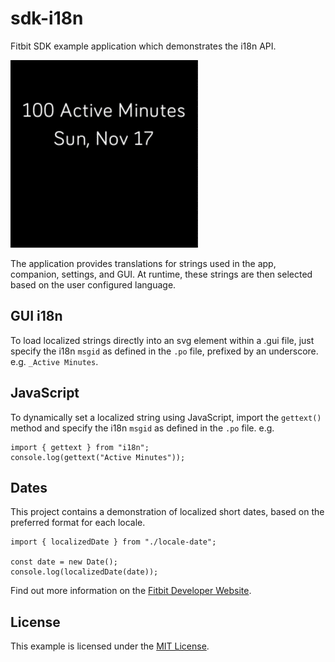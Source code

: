 # sdk-i18n

Fitbit SDK example application which demonstrates the i18n API.

![Screenshot](screenshot.gif)

The application provides translations for strings used in the app, companion,
settings, and GUI. At runtime, these strings are then selected based on the user
configured language.

## GUI i18n

To load localized strings directly into an svg element within a .gui file, just
specify the i18n `msgid` as defined in the `.po` file, prefixed by an
underscore. e.g. `_Active Minutes`.

## JavaScript

To dynamically set a localized string using JavaScript, import the `gettext()`
method and specify the i18n `msgid` as defined in the `.po` file. e.g.

```
import { gettext } from "i18n";
console.log(gettext("Active Minutes"));
```

## Dates

This project contains a demonstration of localized short dates, based on the
preferred format for each locale. 

```
import { localizedDate } from "./locale-date";

const date = new Date();
console.log(localizedDate(date));
```

Find out more information on the
[Fitbit Developer Website](https://dev.fitbit.com).

## License

This example is licensed under the [MIT License](./LICENSE).
